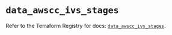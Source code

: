 # `data_awscc_ivs_stages`

Refer to the Terraform Registry for docs: [`data_awscc_ivs_stages`](https://registry.terraform.io/providers/hashicorp/awscc/0.70.0/docs/data-sources/ivs_stages).
